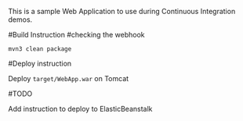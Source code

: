 This is a sample Web Application to use during Continuous Integration demos.

#Build Instruction
#checking the webhook
```
mvn3 clean package
```



#Deploy instruction



Deploy ```target/WebApp.war``` on Tomcat
 
#TODO
 
Add instruction to deploy to ElasticBeanstalk
